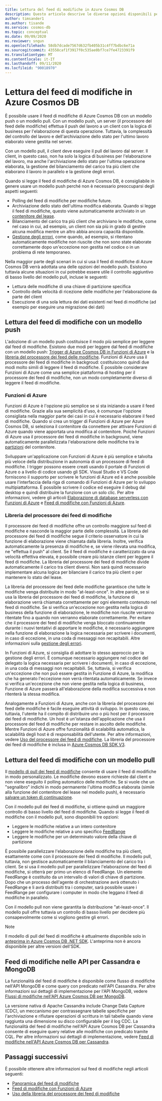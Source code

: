 ```yaml
---
title: Lettura del feed di modifiche in Azure Cosmos DB
description: Questo articolo descrive le diverse opzioni disponibili per eseguire operazioni di lettura e accesso sul feed di modifiche in Azure Cosmos DB.
author: timsander1
ms.author: tisande
ms.service: cosmos-db
ms.topic: conceptual
ms.date: 09/09/2020
ms.reviewer: sngun
ms.openlocfilehash: 58db7dcade7567d632fb405b31c4ff7bdbc6e71a
ms.sourcegitcommit: 43558caf1f3917f0c535ae0bf7ce7fe4723391f9
ms.translationtype: MT
ms.contentlocale: it-IT
ms.lasthandoff: 09/11/2020
ms.locfileid: "90018970"
---
```

# <a name="reading-azure-cosmos-db-change-feed"></a>Lettura del feed di modifiche in Azure Cosmos DB

È possibile usare il feed di modifiche di Azure Cosmos DB con un modello push o un modello pull. Con un modello push, un server (il processore del feed delle modifiche) effettua il push del lavoro a un client con la logica di business per l'elaborazione di questa operazione. Tuttavia, la complessità del controllo del lavoro e dell'archiviazione dello stato per l'ultimo lavoro elaborato viene gestita nel server.

Con un modello pull, il client deve eseguire il pull del lavoro dal server. Il client, in questo caso, non ha solo la logica di business per l'elaborazione del lavoro, ma anche l'archiviazione dello stato per l'ultima operazione elaborata, la gestione del bilanciamento del carico tra più client che elaborano il lavoro in parallelo e la gestione degli errori.

Quando si legge il feed di modifiche di Azure Cosmos DB, è consigliabile in genere usare un modello push perché non è necessario preoccuparsi degli aspetti seguenti:

- Polling del feed di modifiche per modifiche future.
- Archiviazione dello stato dell'ultima modifica elaborata. Quando si legge il feed di modifiche, questo viene automaticamente archiviato in un [contenitore del lease](change-feed-processor.md#components-of-the-change-feed-processor).
- Bilanciamento del carico tra più client che archiviano le modifiche, come nel caso in cui, ad esempio, un client non sia più in grado di gestire alcuna modifica mentre un altro abbia ancora capacità disponibile.
- [Gestione degli errori](change-feed-processor.md#error-handling), come quando, ad esempio, si ritentano automaticamente modifiche non riuscite che non sono state elaborate correttamente dopo un'eccezione non gestita nel codice o in un problema di rete temporaneo.

Nella maggior parte degli scenari in cui si usa il feed di modifiche di Azure Cosmos DB verrà adottata una delle opzioni del modello push. Esistono tuttavia alcune situazioni in cui potrebbe essere utile il controllo aggiuntivo di basso livello del modello pull, incluse le seguenti:

- Lettura delle modifiche di una chiave di partizione specifica
- Controllo della velocità di ricezione delle modifiche per l'elaborazione da parte del client
- Esecuzione di una sola lettura dei dati esistenti nel feed di modifiche (ad esempio per eseguire una migrazione dei dati)

## <a name="reading-change-feed-with-a-push-model"></a>Lettura del feed di modifiche con un modello push

L'adozione di un modello push costituisce il modo più semplice per leggere dal feed di modifiche. Esistono due modi per leggere dal feed di modifiche con un modello push: [Trigger di Azure Cosmos DB in Funzioni di Azure](change-feed-functions.md) e la [libreria del processore dei feed delle modifiche](change-feed-processor.md). Funzioni di Azure usa il processore dei feed di modifiche in backgroud: costituiscono quindi due modi molto simili di leggere il feed di modifiche. È possibile considerare Funzioni di Azure come una semplice piattaforma di hosting per il processore dei feed di modifiche, non un modo completamente diverso di leggere il feed di modifiche.

### <a name="azure-functions"></a>Funzioni di Azure

Funzioni di Azure è l'opzione più semplice se si sta iniziando a usare il feed di modifiche. Grazie alla sua semplicità d'uso, è comunque l'opzione consigliata nella maggior parte dei casi in cui è necessario elaborare il feed di modifiche. Quando si crea un trigger di Funzioni di Azure per Azure Cosmos DB, si seleziona il contenitore da connettere per attivare Funzioni di Azure quando viene apportata una modifica al contenitore. Poiché Funzioni di Azure usa il processore dei feed di modifiche in background, viene automaticamente parallelizzata l'elaborazione delle modifiche tra le [partizioni](partition-data.md) del contenitore.

Sviluppare un'applicazione con Funzioni di Azure è più semplice e talvolta più veloce della distribuzione in autonomia di un processore di feed di modifiche. I trigger possono essere creati usando il portale di Funzioni di Azure o a livello di codice usando gli SDK. Visual Studio e VS Code forniscono il supporto per scrivere le funzioni di Azure ed è anche possibile usare l'interfaccia della riga di comando di Funzioni di Azure per lo sviluppo multipiattaforma. È possibile scrivere il codice ed eseguire il debug dal desktop e quindi distribuire la funzione con un solo clic. Per altre informazioni, vedere gli articoli [Elaborazione di database serverless con Funzioni di Azure](serverless-computing-database.md) e [Feed di modifiche con Funzioni di Azure](change-feed-functions.md).

### <a name="change-feed-processor-library"></a>Libreria del processore dei feed di modifiche

Il processore dei feed di modifiche offre un controllo maggiore sul feed di modifiche e nasconde la maggior parte delle complessità. La libreria del processore dei feed di modifiche segue il criterio osservatore in cui la funzione di elaborazione viene chiamata dalla libreria. Inoltre, verifica automaticamente la presenza di modifiche e, se viene rilevata una modifica, ne "effettua il push" al client. Se il feed di modifiche è caratterizzato da una velocità effettiva elevata, è possibile creare più istanze client per leggere il feed di modifiche. La libreria del processore dei feed di modifiche divide automaticamente il carico tra client diversi. Non sarà quindi necessario implementare alcuna logica per bilanciare il carico tra più client o per mantenere lo stato del lease.

La libreria del processore dei feed delle modifiche garantisce che tutte le modifiche venga distribuite in modo "at-least-once". In altre parole, se si usa la libreria del processore dei feed di modifiche, la funzione di elaborazione verrà chiamata correttamente per ogni elemento contenuto nel feed di modifiche. Se si verifica un'eccezione non gestita nella logica di business della funzione di elaborazione, le modifiche non riuscite verranno ritentate fino a quando non verranno elaborate correttamente. Per evitare che il processore dei feed di modifiche venga bloccato continuamente durante i nuovi tentativi di apportare le modifiche, è necessario aggiungere nella funzione di elaborazione la logica necessaria per scrivere i documenti, in caso di eccezione, in una coda di messaggi non recapitabili. Altre informazioni sulla [gestione degli errori](change-feed-processor.md#error-handling).

In Funzioni di Azure, si consiglia di adottare lo stesso approccio per la gestione degli errori. È comunque necessario aggiungere nel codice del delegato la logica necessaria per scrivere i documenti, in caso di eccezione, in una coda di messaggi non recapitabili. Se, tuttavia, si verifica un'eccezione che non può essere gestita in Funzione di Azure, la modifica che ha generato l'eccezione non verrà ritentata automaticamente. Se invece si verifica un'eccezione che non viene gestita nella logica di business, Funzione di Azure passerà all'elaborazione della modifica successiva e non ritenterà la stessa modifica.

Analogamente a Funzioni di Azure, anche con la libreria del processore dei feed delle modifiche è facile eseguire attività di sviluppo. In questo caso, tuttavia, l'utente ha il compito di distribuire uno o più host per il processore dei feed di modifiche. Un host è un'istanza dell'applicazione che usa il processore del feed di modifiche per restare in ascolto delle modifiche. Mentre Funzioni di Azure offre funzionalità di scalabilità automatica, la scalabilità degli host è di responsabilità dell'utente. Per altre informazioni, vedere [Uso del processore dei feed di modifiche](change-feed-processor.md#dynamic-scaling). La libreria del processore dei feed di modifiche è inclusa in [Azure Cosmos DB SDK V3](https://github.com/Azure/azure-cosmos-dotnet-v3).

## <a name="reading-change-feed-with-a-pull-model"></a>Lettura del feed di modifiche con un modello pull

Il [modello di pull dei feed di modifiche](change-feed-pull-model.md) consente di usare il feed di modifiche in modo personalizzato. Le modifiche devono essere richieste dal client e non viene eseguito il polling automatico delle modifiche. Se si vuole che un "segnalibro" indichi in modo permanente l'ultima modifica elaborata (simile alla funzione del contenitore del lease nel modello push), è necessario [salvare un token di continuazione](change-feed-pull-model.md#saving-continuation-tokens).

Con il modello pull dei feed di modifiche, si ottiene quindi un maggiore controllo di basso livello del feed di modifiche. Quando si legge il feed di modifiche con il modello pull, sono disponibili tre opzioni:

- Leggere le modifiche relative a un intero contenitore
- Leggere le modifiche relative a uno specifico [FeedRange](change-feed-pull-model.md#using-feedrange-for-parallelization)
- Leggere le modifiche per un determinato valore della chiave di partizione

È possibile parallelizzare l'elaborazione delle modifiche tra più client, esattamente come con il processore dei feed di modifiche. Il modello pull, tuttavia, non gestisce automaticamente il bilanciamento del carico tra i client. Se si usa il modello pull per parallelizzare l'elaborazione del feed di modifiche, si otterrà per primo un elenco di FeedRange. Un elemento FeedRange è costituito da un intervallo di valori di chiave di partizione. Dopo che un processo dell'agente di orchestrazione avrà ottenuto i FeedRange e li avrà distribuiti tra i computer, sarà possibile usare i FeedRange per configurare i computer in modo che leggano il feed di modifiche in parallelo.

Con il modello pull non viene garantita la distribuzione "at-least-once". Il modello pull offre tuttavia un controllo di basso livello per decidere più consapevolmente come si vogliono gestire gli errori.

> [!NOTE]
> Il modello di pull del feed di modifiche è attualmente disponibile solo in [anteprima in Azure Cosmos DB .NET SDK](https://www.nuget.org/packages/Microsoft.Azure.Cosmos/3.13.0-preview). L'anteprima non è ancora disponibile per altre versioni dell'SDK.

## <a name="change-feed-in-apis-for-cassandra-and-mongodb"></a>Feed di modifiche nelle API per Cassandra e MongoDB

La funzionalità del feed di modifiche è disponibile come flusso di modifiche nell'API MongoDB e come query con predicato nell'API Cassandra. Per altre informazioni sui dettagli di implementazione per l'API MongoDB, vedere [Flussi di modifiche nell'API Azure Cosmos DB per MongoDB](mongodb-change-streams.md).

La versione nativa di Apache Cassandra include Change Data Capture (CDC), un meccanismo per contrassegnare tabelle specifiche per l'archiviazione e rifiutare operazioni di scrittura in tali tabelle quando viene raggiunta una dimensione su disco configurabile per il log CDC. La funzionalità del feed di modifiche nell'API Azure Cosmos DB per Cassandra consente di eseguire query relative alle modifiche con predicato tramite CQL. Per altre informazioni sui dettagli di implementazione, vedere [Feed di modifiche nell'API Azure Cosmos DB per Cassandra](cassandra-change-feed.md).

## <a name="next-steps"></a>Passaggi successivi

È possibile ottenere altre informazioni sul feed di modifiche negli articoli seguenti:

* [Panoramica del feed di modifiche](change-feed.md)
* [Feed di modifiche con Funzioni di Azure](change-feed-functions.md)
* [Uso della libreria del processore dei feed di modifiche](change-feed-processor.md)
